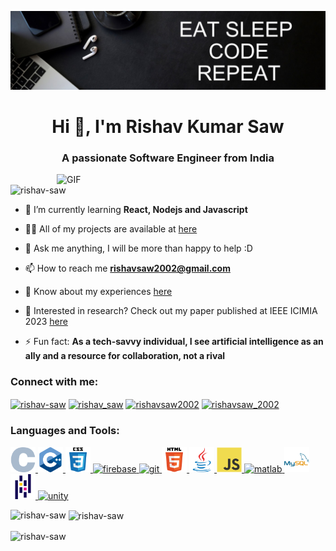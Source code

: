 ![Logo](https://github.com/Rishav-Saw/Rishav-Saw/blob/2f466b2f1f0f262c6fd4b565fac5dd33e0dfb4c3/Banner.jpg)
<h1 align="center">Hi 👋, I'm Rishav Kumar Saw</h1>
<h3 align="center">A passionate Software Engineer from India</h3>

<img align="right"  alt="GIF" width="430" src="https://camo.githubusercontent.com/130ffc354b6ee3c8c9e506276e598bf4e19ea7950df203dacf6aeee4fc543a50/68747470733a2f2f616e616c7974696373696e6469616d61672e636f6d2f77702d636f6e74656e742f75706c6f6164732f323031382f31322f646576656c6f7065722d6472696262626c652e676966">

<p align="left"> <img src="https://komarev.com/ghpvc/?username=rishav-saw&label=Profile%20views&color=0e75b6&style=flat" alt="rishav-saw" /> </p>

- 🌱 I’m currently learning **React, Nodejs and Javascript**

- 👨‍💻 All of my projects are available at [here](here)

- 💬 Ask me anything, I will be more than happy to help :D

- 📫 How to reach me **rishavsaw2002@gmail.com**

- 📄 Know about my experiences [here](here)

- 🔬 Interested in research? Check out my paper published at IEEE ICIMIA 2023 [here](https://ieeexplore.ieee.org/document/10426324)

- ⚡ Fun fact: **As a tech-savvy individual, I see artificial intelligence as an ally and a resource for collaboration, not a rival**

<h3 align="left">Connect with me:</h3>
<p align="left">
<a href="https://linkedin.com/in/rishav-saw" target="blank"><img align="center" src="https://raw.githubusercontent.com/rahuldkjain/github-profile-readme-generator/master/src/images/icons/Social/linked-in-alt.svg" alt="rishav-saw" height="30" width="40" /></a>
<a href="https://www.leetcode.com/rishav_saw" target="blank"><img align="center" src="https://raw.githubusercontent.com/rahuldkjain/github-profile-readme-generator/master/src/images/icons/Social/leet-code.svg" alt="rishav_saw" height="30" width="40" /></a>
<a href="https://www.hackerrank.com/rishavsaw2002" target="blank"><img align="center" src="https://raw.githubusercontent.com/rahuldkjain/github-profile-readme-generator/master/src/images/icons/Social/hackerrank.svg" alt="rishavsaw2002" height="30" width="40" /></a>
<a href="https://www.codechef.com/users/rishavsaw_2002" target="blank"><img align="center" src="https://cdn.jsdelivr.net/npm/simple-icons@3.1.0/icons/codechef.svg" alt="rishavsaw_2002" height="30" width="40" /></a>
</p>

<h3 align="left">Languages and Tools:</h3>
<p align="left"> <a href="https://www.cprogramming.com/" target="_blank" rel="noreferrer"> <img src="https://raw.githubusercontent.com/devicons/devicon/master/icons/c/c-original.svg" alt="c" width="40" height="40"/> </a> <a href="https://www.w3schools.com/cpp/" target="_blank" rel="noreferrer"> <img src="https://raw.githubusercontent.com/devicons/devicon/master/icons/cplusplus/cplusplus-original.svg" alt="cplusplus" width="40" height="40"/> </a> <a href="https://www.w3schools.com/css/" target="_blank" rel="noreferrer"> <img src="https://raw.githubusercontent.com/devicons/devicon/master/icons/css3/css3-original-wordmark.svg" alt="css3" width="40" height="40"/> </a> <a href="https://firebase.google.com/" target="_blank" rel="noreferrer"> <img src="https://www.vectorlogo.zone/logos/firebase/firebase-icon.svg" alt="firebase" width="40" height="40"/> </a> <a href="https://git-scm.com/" target="_blank" rel="noreferrer"> <img src="https://www.vectorlogo.zone/logos/git-scm/git-scm-icon.svg" alt="git" width="40" height="40"/> </a> <a href="https://www.w3.org/html/" target="_blank" rel="noreferrer"> <img src="https://raw.githubusercontent.com/devicons/devicon/master/icons/html5/html5-original-wordmark.svg" alt="html5" width="40" height="40"/> </a> <a href="https://www.java.com" target="_blank" rel="noreferrer"> <img src="https://raw.githubusercontent.com/devicons/devicon/master/icons/java/java-original.svg" alt="java" width="40" height="40"/> </a> <a href="https://developer.mozilla.org/en-US/docs/Web/JavaScript" target="_blank" rel="noreferrer"> <img src="https://raw.githubusercontent.com/devicons/devicon/master/icons/javascript/javascript-original.svg" alt="javascript" width="40" height="40"/> </a> <a href="https://www.mathworks.com/" target="_blank" rel="noreferrer"> <img src="https://upload.wikimedia.org/wikipedia/commons/2/21/Matlab_Logo.png" alt="matlab" width="40" height="40"/> </a> <a href="https://www.mysql.com/" target="_blank" rel="noreferrer"> <img src="https://raw.githubusercontent.com/devicons/devicon/master/icons/mysql/mysql-original-wordmark.svg" alt="mysql" width="40" height="40"/> </a> <a href="https://pandas.pydata.org/" target="_blank" rel="noreferrer"> <img src="https://raw.githubusercontent.com/devicons/devicon/2ae2a900d2f041da66e950e4d48052658d850630/icons/pandas/pandas-original.svg" alt="pandas" width="40" height="40"/> </a>  <a href="https://unity.com/" target="_blank" rel="noreferrer"> <img src="https://www.vectorlogo.zone/logos/unity3d/unity3d-icon.svg" alt="unity" width="40" height="40"/> </a> </p>

<p><img align="left" src="https://github-readme-stats.vercel.app/api/top-langs?username=rishav-saw&show_icons=true&locale=en&layout=compact" alt="rishav-saw" /></p>

<p>&nbsp;<img align="center" src="https://github-readme-stats.vercel.app/api?username=rishav-saw&show_icons=true&locale=en" alt="rishav-saw" /></p>

<p><img align="center" src="https://github-readme-streak-stats.herokuapp.com/?user=rishav-saw&" alt="rishav-saw" /></p>
